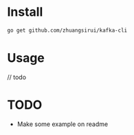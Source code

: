 # Install

```bash
go get github.com/zhuangsirui/kafka-cli
```

# Usage

// todo

# TODO

* Make some example on readme
